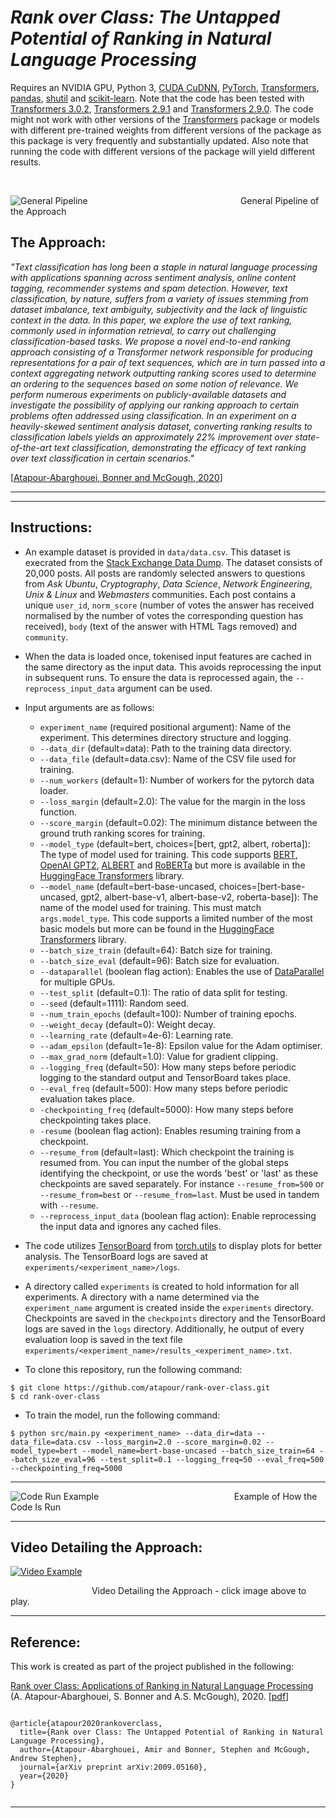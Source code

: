 # _Rank over Class: The Untapped Potential of Ranking in Natural Language Processing_

Requires an NVIDIA GPU, Python 3, [CUDA CuDNN](https://developer.nvidia.com/cudnn), [PyTorch](http://pytorch.org), [Transformers](https://huggingface.co/transformers/), [pandas](https://pandas.pydata.org/), [shutil](https://pypi.org/project/pytest-shutil/) and [scikit-learn](https://scikit-learn.org/stable/). Note that the code has been tested with [Transformers 3.0.2](https://pypi.org/project/transformers/3.0.2/), [Transformers 2.9.1](https://pypi.org/project/transformers/2.9.1/) and [Transformers 2.9.0](https://pypi.org/project/transformers/2.9.0/). The code might not work with other versions of the [Transformers](https://huggingface.co/transformers/) package or models with different pre-trained weights from different versions of the package as this package is very frequently and substantially updated. Also note that running the code with different versions of the package will yield different results.

<br>

![General Pipeline](https://github.com/atapour/rank-over-class/blob/master/imgs/pipeline.png)
&nbsp;&nbsp;&nbsp;&nbsp;&nbsp;&nbsp;&nbsp;&nbsp;&nbsp;&nbsp;&nbsp;&nbsp;&nbsp;&nbsp;&nbsp;&nbsp;
&nbsp;&nbsp;&nbsp;&nbsp;&nbsp;&nbsp;&nbsp;&nbsp;&nbsp;&nbsp;&nbsp;&nbsp;&nbsp;&nbsp;&nbsp;&nbsp;
&nbsp;&nbsp;&nbsp;&nbsp;&nbsp;&nbsp;&nbsp;&nbsp;&nbsp;&nbsp;&nbsp;&nbsp;&nbsp;&nbsp;&nbsp;&nbsp;
&nbsp;&nbsp;&nbsp;&nbsp;&nbsp;&nbsp;&nbsp;&nbsp;&nbsp;&nbsp;General Pipeline of the Approach

## The Approach:

_"Text classification has long been a staple in natural language processing with applications spanning across sentiment analysis, online content tagging, recommender systems and spam detection. However, text classification, by nature, suffers from a variety of issues stemming from dataset imbalance, text ambiguity, subjectivity and the lack of linguistic context in the data. In this paper, we explore the use of text ranking, commonly used in information retrieval, to carry out challenging classification-based tasks. We propose a novel end-to-end ranking approach consisting of a Transformer network responsible for producing representations for a pair of text sequences, which are in turn passed into a context aggregating network outputting ranking scores used to determine an ordering to the sequences based on some notion of relevance. We perform numerous experiments on publicly-available datasets and investigate the possibility of applying our ranking approach to certain problems often addressed using classification. In an experiment on a heavily-skewed sentiment analysis dataset, converting ranking results to classification labels yields an approximately 22% improvement over state-of-the-art text classification, demonstrating the efficacy of text ranking over text classification in certain scenarios."_

[[Atapour-Abarghouei, Bonner and McGough, 2020](https://arxiv.org/abs/2009.05160)]

---
---

## Instructions:

* An example dataset is provided in `data/data.csv`. This dataset is execrated from the [Stack Exchange Data Dump](https://archive.org/details/stackexchange). The dataset consists of 20,000 posts. All posts are randomly selected answers to questions from _Ask Ubuntu_, _Cryptography_, _Data Science_, _Network Engineering_, _Unix & Linux_ and _Webmasters_ communities. Each post contains a unique `user_id`, `norm_score` (number of votes the answer has received normalised by the number of votes the corresponding question has received), `body` (text of the answer with HTML Tags removed) and `community`.

* When the data is loaded once, tokenised input features are cached in the same directory as the input data. This avoids reprocessing the input in subsequent runs. To ensure the data is reprocessed again, the `--reprocess_input_data` argument can be used.

* Input arguments are as follows:
    * `experiment_name` (required positional argument): Name of the experiment. This determines directory structure and logging.
    * `--data_dir` (default=data): Path to the training data directory.
    * `--data_file` (default=data.csv): Name of the CSV file used for training.
    * `--num_workers` (default=1): Number of workers for the pytorch data loader.
    * `--loss_margin` (default=2.0): The value for the margin in the loss function.
    * `--score_margin` (default=0.02): The minimum distance between the ground truth ranking scores for training.
    * `--model_type` (default=bert, choices=[bert, gpt2, albert, roberta]): The type of model used for training. This code supports [BERT](https://huggingface.co/transformers/model_doc/bert.html), [OpenAI GPT2](https://huggingface.co/transformers/model_doc/gpt2.html), [ALBERT](https://huggingface.co/transformers/model_doc/albert.html) and [RoBERTa](https://huggingface.co/transformers/model_doc/roberta.html) but more is available in the [HuggingFace Transformers](https://huggingface.co/transformers/) library.
    * `--model_name` (default=bert-base-uncased, choices=[bert-base-uncased, gpt2, albert-base-v1, albert-base-v2, roberta-base]): The name of the model used for training. This must match `args.model_type`. This code supports a limited number of the most basic models but more can be found in the [HuggingFace Transformers](https://huggingface.co/transformers/) library.
    * `--batch_size_train` (default=64): Batch size for training.
    * `--batch_size_eval` (default=96): Batch size for evaluation.
    * `--dataparallel` (boolean flag action): Enables the use of [DataParallel](https://pytorch.org/docs/master/generated/torch.nn.DataParallel.html) for multiple GPUs.
    * `--test_split` (default=0.1): The ratio of data split for testing.
    * `--seed` (default=1111): Random seed.
    * `--num_train_epochs` (default=100): Number of training epochs.
    * `--weight_decay` (default=0): Weight decay.
    * `--learning_rate` (default=4e-6): Learning rate.
    * `--adam_epsilon` (default=1e-8): Epsilon value for the Adam optimiser.
    * `--max_grad_norm` (default=1.0): Value for gradient clipping.
    * `--logging_freq` (default=50): How many steps before periodic logging to the standard output and TensorBoard takes place.
    * `--eval_freq` (default=500): How many steps before periodic evaluation takes place.
    * `-checkpointing_freq` (default=5000): How many steps before checkpointing takes place.
    * `-resume` (boolean flag action): Enables resuming training from a checkpoint.
    * `--resume_from` (default=last): Which checkpoint the training is resumed from. You can input the number of the global steps identifying the checkpoint, or use the words 'best' or 'last' as these checkpoints are saved separately. For instance `--resume_from=500` or `--resume_from=best` or `--resume_from=last`. Must be used in tandem with `--resume`.
    * `--reprocess_input_data` (boolean flag action): Enable reprocessing the input data and ignores any cached files.

* The code utilizes [TensorBoard](https://www.tensorflow.org/tensorboard/) from [torch.utils](https://pytorch.org/docs/stable/tensorboard.html) to display plots for better analysis. The TensorBoard logs are saved at `experiments/<experiment_name>/logs`.

* A directory called `experiments` is created to hold information for all experiments. A directory with a name determined via the `experiment_name` argument is created inside the `experiments` directory. Checkpoints are saved in the `checkpoints` directory and the TensorBoard logs are saved in the `logs` directory. Additionally, he output of every evaluation loop is saved in the text file `experiments/<experiment_name>/results_<experiment_name>.txt`.

* To clone this repository, run the following command:

```
$ git clone https://github.com/atapour/rank-over-class.git
$ cd rank-over-class
```

* To train the model, run the following command:

```
$ python src/main.py <experiment_name> --data_dir=data --data_file=data.csv --loss_margin=2.0 --score_margin=0.02 --model_type=bert --model_name=bert-base-uncased --batch_size_train=64 --batch_size_eval=96 --test_split=0.1 --logging_freq=50 --eval_freq=500 --checkpointing_freq=5000
```

---

![Code Run Example](https://github.com/atapour/rank-over-class/blob/master/imgs/terminal.png)
&nbsp;&nbsp;&nbsp;&nbsp;&nbsp;&nbsp;&nbsp;&nbsp;&nbsp;&nbsp;&nbsp;&nbsp;&nbsp;&nbsp;&nbsp;&nbsp;
&nbsp;&nbsp;&nbsp;&nbsp;&nbsp;&nbsp;&nbsp;&nbsp;&nbsp;&nbsp;&nbsp;&nbsp;&nbsp;&nbsp;&nbsp;&nbsp;
&nbsp;&nbsp;&nbsp;&nbsp;&nbsp;&nbsp;&nbsp;&nbsp;&nbsp;&nbsp;&nbsp;&nbsp;&nbsp;&nbsp;&nbsp;&nbsp;
&nbsp;&nbsp;&nbsp;Example of How the Code Is Run

---

## Video Detailing the Approach:
[![Video Example](https://github.com/atapour/rank-over-class/blob/master/imgs/thumbnail.png)](https://youtu.be/5GLZ9zH_hao "Video Detailing the Approach - Click to Play")

&nbsp;&nbsp;&nbsp;&nbsp;&nbsp;&nbsp;&nbsp;&nbsp;&nbsp;&nbsp;&nbsp;&nbsp;&nbsp;&nbsp;&nbsp;&nbsp;
&nbsp;&nbsp;&nbsp;&nbsp;&nbsp;&nbsp;&nbsp;&nbsp;&nbsp;&nbsp;&nbsp;&nbsp;&nbsp;&nbsp;&nbsp;&nbsp;Video Detailing the Approach - click image above to play.

---

## Reference:

This work is created as part of the project published in the following:

[Rank over Class: Applications of Ranking in Natural Language Processing](https://arxiv.org/pdf/2009.05160.pdf)
(A. Atapour-Abarghouei, S. Bonner and A.S. McGough), 2020. [[pdf](http://www.atapour.co.uk/papers/RankOverClass.pdf)]

```

@article{atapour2020rankoverclass,
  title={Rank over Class: The Untapped Potential of Ranking in Natural Language Processing},
  author={Atapour-Abarghouei, Amir and Bonner, Stephen and McGough, Andrew Stephen},
  journal={arXiv preprint arXiv:2009.05160},
  year={2020}
}


```
---
